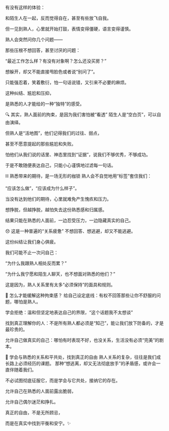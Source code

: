 有没有这样的体验：

和陌生人在一起，反而觉得自在，甚至有些放飞自我。

但一见到熟人，心里就开始打鼓，表情变得僵硬，语言变得谨慎。

熟人会突然问你几个问题——

那些压根不想回答，甚至讨厌的问题：

“最近工作怎么样？有没有对象啊？怎么还没买房？”

想躲开，却又不能直接甩脸色或者说“别问了”。

只能强忍着，笑着敷衍，怕一句话说错，又引来不必要的麻烦。

这种纠结、尴尬和压抑，

是熟悉的人才能给的一种“独特”的感受。

🔍 其实，熟人面前的拘束，是因为我们害怕被“看透”
陌生人是“空白页”，可以自由演绎。

但熟人是“活地图”，他们记得我们的过往、弱点，

甚至不愿意提起的那些尴尬和失败。

怕他们从我们说的话里、神态里找到“证据”，说我们不够优秀，不够成功。

于是不敢随便表达自己，只能小心谨慎地过滤每一句话。

⛓️ 熟悉带来的期待，是一场无形的枷锁
熟人会不自觉地用“标签”套住我们：

“应该怎么做”，“应该成为什么样子”。

当没有达到他们的期待，心里就难免产生愧疚和压力。

想挣脱，但越挣脱，越怕失去这份熟悉感和归属感。

结果只能在熟悉的人面前，一边忍受压力，一边隐藏真实的自己。

😞 这是一种普遍的“关系疲惫”
不想回答、想逃避，却又不能逃避。

这份纠结让我们身心俱疲。

我们可能不止一次问自己：

“为什么我跟熟人相处反而累？”

“为什么我宁愿和陌生人聊天，也不想面对熟悉的他们？”

这是因为，熟人关系里有太多“必须保持”的面具和规则。

🌿 怎么才能缓解这种拘束感？
给自己设定底线：有权不回答那些让你不舒服的问题，哪怕是熟人。

学会拒绝：温和但坚定地表达自己的界限，“这个话题我不太想谈”

找到真正理解你的人：不是所有熟人都必须是“知己”，能让我们放下防备的，才是最珍贵的。

允许自己做真实的自己：哪怕有时表现不好，也没关系，生活没有必须“完美”的剧本。

🌿 学会与熟悉的关系和平共处，找到真正的自由
熟人关系的复杂，往往是我们成长路上必须经历的课题。
那种“想逃离，却又无法彻底放手”的矛盾感，或许会一直伴随着我们。

不必试图彻底征服它，而是学会与它共处，接纳它的存在。

允许自己在熟悉的人面前露出脆弱，

允许自己偶尔迷茫和挣扎。

真正的自由，不是无所顾忌，

而是在真实中找到平衡和安宁。✨

